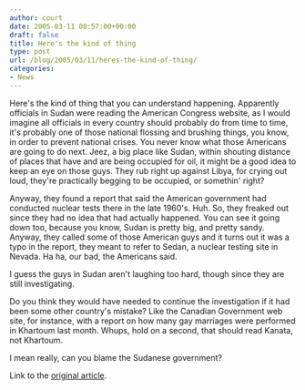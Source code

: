 ```yaml
---
author: court
date: 2005-03-11 08:57:00+00:00
draft: false
title: Here's the kind of thing
type: post
url: /blog/2005/03/11/heres-the-kind-of-thing/
categories:
- News
---
```


Here's the kind of thing that you can understand happening.  Apparently officials in Sudan were reading the American Congress website, as I would imagine all officials in every country should probably do from time to time, it's probably one of those national flossing and brushing things, you know, in order to prevent national crises.  You never know what those Americans are going to do next.  Jeez, a big place like Sudan, within shouting distance of places that have and are being occupied for oil, it might be a good idea to keep an eye on those guys.  They rub right up against Libya, for crying out loud, they're practically begging to be occupied, or somethin' right?




Anyway, they found a report that said the American government had conducted nuclear tests there in the late 1960's.  Huh.  So, they freaked out since they had no idea that had actually happened.  You can see it going down too, because you know, Sudan is pretty big, and pretty sandy.  Anyway, they called some of those American guys and it turns out it was a typo in the report, they meant to refer to Sedan, a nuclear testing site in Nevada.  Ha ha, our bad, the Americans said.




I guess the guys in Sudan aren't laughing too hard, though since they are still investigating.




Do you think they would have needed to continue the investigation if it had been some other country's mistake?  Like the Canadian Government web site, for instance, with a report on how many gay marriages were performed in Khartoum last month.  Whups, hold on a second, that should read Kanata, not Khartoum.




I mean really, can you blame the Sudanese government?




Link to the [original article](http://news.bbc.co.uk/2/hi/africa/4338835.stm).




